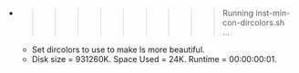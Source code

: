 * >>>>>>>>> Running inst-min-con-dircolors.sh ...
  * Set dircolors to use  to make ls more beautiful.
  * Disk size = 931260K. Space Used = 24K. Runtime = 00:00:00:01.
